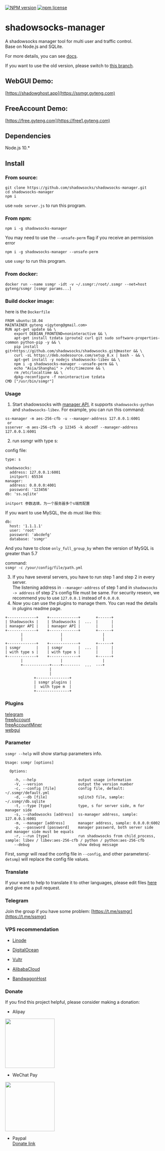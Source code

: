 [![NPM version][npm-image]][npm-url]
[![npm license][license-image]][download-url]

[npm-image]: https://img.shields.io/npm/v/shadowsocks-manager.svg?style=flat-square
[npm-url]: https://npmjs.org/package/shadowsocks-manager
[download-url]: https://npmjs.org/package/shadowsocks-manager
[license-image]: https://img.shields.io/npm/l/shadowsocks-manager.svg

# shadowsocks-manager

A shadowsocks manager tool for multi user and traffic control.  
Base on Node.js and SQLite.

For more details, you can see [docs](https://shadowsocks.github.io/shadowsocks-manager/).

If you want to use the old version, please switch to [this branch](https://github.com/shadowsocks/shadowsocks-manager/tree/version1).

## WebGUI Demo:

[https://shadowghost.app](https://ssmgr.gyteng.com)

## FreeAccount Demo:

[https://free.gyteng.com](https://free1.gyteng.com)


## Dependencies

Node.js 10.*

## Install

### From source:

```
git clone https://github.com/shadowsocks/shadowsocks-manager.git
cd shadowsocks-manager
npm i
```
use `node server.js` to run this program.  

### From npm:
```
npm i -g shadowsocks-manager
```
You may need to use the `--unsafe-perm` flag if you receive an permission error
```
npm i -g shadowsocks-manager --unsafe-perm
```
use `ssmgr` to run this program.

### From docker:
```
docker run --name ssmgr -idt -v ~/.ssmgr:/root/.ssmgr --net=host gyteng/ssmgr [ssmgr params...]
```

### Build docker image:

here is the `Dockerfile`

```
FROM ubuntu:18.04
MAINTAINER gyteng <igyteng@gmail.com>
RUN apt-get update && \
    export DEBIAN_FRONTEND=noninteractive && \
    apt-get install tzdata iproute2 curl git sudo software-properties-common python-pip -y && \
    pip install git+https://github.com/shadowsocks/shadowsocks.git@master && \
    curl -sL https://deb.nodesource.com/setup_8.x | bash - && \
    apt-get install -y nodejs shadowsocks-libev && \
    npm i -g shadowsocks-manager --unsafe-perm && \
    echo "Asia/Shanghai" > /etc/timezone && \
    rm /etc/localtime && \
    dpkg-reconfigure -f noninteractive tzdata
CMD ["/usr/bin/ssmgr"]
```

### Usage
1. Start shadowsocks with [manager API](https://github.com/shadowsocks/shadowsocks/wiki/Manage-Multiple-Users), it supports `shadowsocks-python` and `shadowsocks-libev`.
For example, you can run this command:  
```
ss-manager -m aes-256-cfb -u --manager-address 127.0.0.1:6001
 or
ssserver -m aes-256-cfb -p 12345 -k abcedf --manager-address 127.0.0.1:6001
```
2. run ssmgr with type s:

  config file:  
  ```
  type: s

  shadowsocks:
    address: 127.0.0.1:6001
    initport: 65534
  manager:
    address: 0.0.0.0:4001
    password: '123456'
  db: 'ss.sqlite'

  initport 参数选填，为一个服务器多个s端而配置
  ```

  If you want to use MySQL, the `db` must like this:

  ```
  db:
    host: '1.1.1.1'
    user: 'root'
    password: 'abcdefg'
    database: 'ssmgr'
  ```

  And you have to close `only_full_group_by` when the version of MySQL is greater than 5.7

  command:  
  `ssmgr -c /your/config/file/path.yml`

3. If you have several servers, you have to run step 1 and step 2 in every server.  
The listening address in `--manager-address` of step 1 and in `shadowsocks -> address` of step 2's config file must be same. For security reseon, we recommend you to use `127.0.0.1` instead of `0.0.0.0`.
4. Now you can use the plugins to manage them. You can read the details in plugins readme page.

```
+-------------+    +-------------+       +------+
| Shadowsocks |    | Shadowsocks |  ...  |      |
| manager API |    | manager API |       |      |
+-------------+    +-------------+       +------+
       |                 |                  |
       |                 |                  |
+-------------+    +-------------+       +------+
| ssmgr       |    | ssmgr       |  ...  |      |
| with type s |    | with type s |       |      |
+-------------+    +-------------+       +------+
       |                 |                  |
       +------------+----+--------  ...  ---+
                    |
                    |
             +---------------+
             | ssmgr plugins |
             |  with type m  |
             +---------------+
```

### Plugins

[telegram](https://github.com/shadowsocks/shadowsocks-manager/blob/master/plugins/telegram/README.md)  
[freeAccount](https://github.com/shadowsocks/shadowsocks-manager/blob/master/plugins/freeAccount/README.md)  
[freeAccountMiner](https://github.com/shadowsocks/shadowsocks-manager/blob/master/plugins/freeAccountMiner/README.md)  
[webgui](https://github.com/shadowsocks/shadowsocks-manager/blob/master/plugins/webgui/README.md)  

### Parameter

`ssmgr --help` will show startup parameters info.

```
Usage: ssmgr [options]

  Options:

    -h, --help                   output usage information
    -V, --version                output the version number
    -c, --config [file]          config file, default: ~/.ssmgr/default.yml
    -d, --db [file]              sqlite3 file, sample: ~/.ssmgr/db.sqlite
    -t, --type [type]            type, s for server side, m for manager side
    -s, --shadowsocks [address]  ss-manager address, sample: 127.0.0.1:6001
    -m, --manager [address]      manager address, sample: 0.0.0.0:6002
    -p, --password [password]    manager password, both server side and manager side must be equals
    -r, --run [type]             run shadowsocks from child_process, sample: libev / libev:aes-256-cfb / python / python:aes-256-cfb
    --debug                      show debug message
```

First, ssmgr will read the config file in `--config`, and other parameters(`-detsmp`) will replace the config file values.

### Translate

If your want to help to translate it to other languages, please edit files [here](https://github.com/shadowsocks/shadowsocks-manager/tree/dev/plugins/webgui/public/translate) and give me a pull request.

### Telegram
Join the group if you have some problem: [https://t.me/ssmgr](https://t.me/ssmgr)

### VPS recommendation

* [Linode](https://www.linode.com/?r=bbc24323b3adaf3d74f242fd958d91b55cc6fdea)

* [DigitalOcean](https://m.do.co/c/d43891b79a52)

* [Vultr](https://www.vultr.com/?ref=6926595)

* [AlibabaCloud](https://account-intl.aliyun.com/register/intl_register.htm?biz_params=%7B%22intl%22%3A%22%7B%5C%22referralCode%5C%22%3A%5C%22koa26v%5C%22%7D%22%7D)

* [BandwagonHost](https://bandwagonhost.com/aff.php?aff=19999)

### Donate
If you find this project helpful, please consider making a donation:  

* Alipay  
<img src="https://github.com/gyteng/gyteng.github.com/raw/master/media/pic/alipay.jpg" width="160">

* WeChat Pay  
<img src="https://github.com/gyteng/gyteng.github.com/raw/master/media/pic/wechat.png" width="160">

* Paypal  
[Donate link](https://www.paypal.com/cgi-bin/webscr?cmd=_s-xclick&hosted_button_id=8UQZLYGCTSLGQ&source=url)
